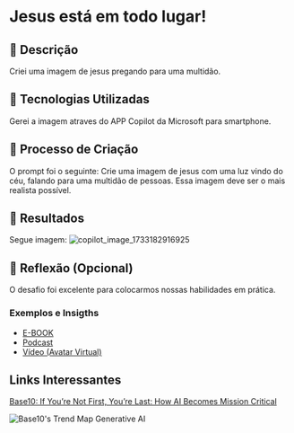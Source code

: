 # Jesus está em todo lugar!

## 📒 Descrição
Criei uma imagem de jesus pregando para uma multidão. 

## 🤖 Tecnologias Utilizadas
Gerei a imagem atraves do APP Copilot da Microsoft para smartphone.

## 🧐 Processo de Criação
O prompt foi o seguinte: Crie uma imagem de jesus com uma luz vindo do céu, falando para uma multidão de pessoas. Essa imagem deve ser o mais realista possível.

## 🚀 Resultados
Segue imagem:
![copilot_image_1733182916925](https://github.com/user-attachments/assets/d407df6f-1c0e-4366-88cb-306fd1ded08b)


## 💭 Reflexão (Opcional)
O desafio foi excelente para colocarmos nossas habilidades em prática.

### Exemplos e Insigths

- [E-BOOK](/exemplos/E-BOOK.md)
- [Podcast](/exemplos/PODCAST.md)
- [Vídeo (Avatar Virtual)](/exemplos/VIDEO.md)

## Links Interessantes

[Base10: If You’re Not First, You’re Last: How AI Becomes Mission Critical](https://base10.vc/post/generative-ai-mission-critical/)

![Base10's Trend Map Generative AI](https://github.com/digitalinnovationone/lab-natty-or-not/assets/730492/f4df26e8-f8f7-4419-8252-c69d73ea930c)
